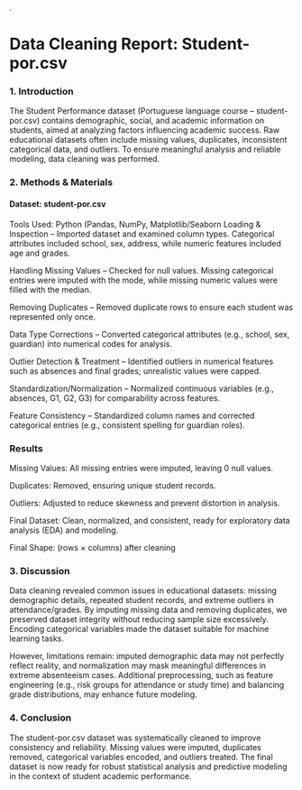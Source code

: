.

# Data Cleaning Report: Student-por.csv
### 1. Introduction

The Student Performance dataset (Portuguese language course – student-por.csv) contains demographic, social, and academic information on students, aimed at analyzing factors influencing academic success. Raw educational datasets often include missing values, duplicates, inconsistent categorical data, and outliers. To ensure meaningful analysis and reliable modeling, data cleaning was performed.

### 2. Methods & Materials 

#### Dataset: student-por.csv

Tools Used: Python (Pandas, NumPy, Matplotlib/Seaborn
Loading & Inspection – Imported dataset and examined column types. Categorical attributes included school, sex, address, while numeric features included age and grades.

Handling Missing Values – Checked for null values. Missing categorical entries were imputed with the mode, while missing numeric values were filled with the median.

Removing Duplicates – Removed duplicate rows to ensure each student was represented only once.

Data Type Corrections – Converted categorical attributes (e.g., school, sex, guardian) into numerical codes for analysis.

Outlier Detection & Treatment – Identified outliers in numerical features such as absences and final grades; unrealistic values were capped.

Standardization/Normalization – Normalized continuous variables (e.g., absences, G1, G2, G3) for comparability across features.

Feature Consistency – Standardized column names and corrected categorical entries (e.g., consistent spelling for guardian roles).

### Results

Missing Values: All missing entries were imputed, leaving 0 null values.

Duplicates: Removed, ensuring unique student records.

Outliers: Adjusted to reduce skewness and prevent distortion in analysis.

Final Dataset: Clean, normalized, and consistent, ready for exploratory data analysis (EDA) and modeling.

Final Shape: (rows × columns) after cleaning

### 3. Discussion

Data cleaning revealed common issues in educational datasets: missing demographic details, repeated student records, and extreme outliers in attendance/grades. By imputing missing data and removing duplicates, we preserved dataset integrity without reducing sample size excessively. Encoding categorical variables made the dataset suitable for machine learning tasks.

However, limitations remain: imputed demographic data may not perfectly reflect reality, and normalization may mask meaningful differences in extreme absenteeism cases. Additional preprocessing, such as feature engineering (e.g., risk groups for attendance or study time) and balancing grade distributions, may enhance future modeling.

### 4. Conclusion


The student-por.csv dataset was systematically cleaned to improve consistency and reliability. Missing values were imputed, duplicates removed, categorical variables encoded, and outliers treated. The final dataset is now ready for robust statistical analysis and predictive modeling in the context of student academic performance.

